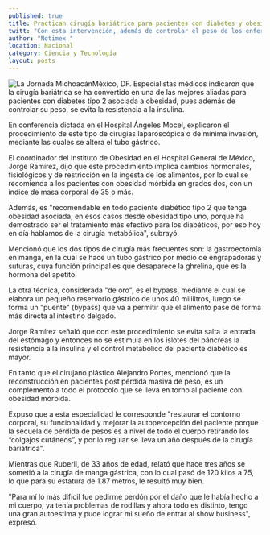 ```yaml
---
published: true
title: Practican cirugía bariátrica para pacientes con diabetes y obesidad
twitt: "Con esta intervención, además de controlar el peso de los enfermos, se evita la resistencia a la insulina"
author: "Notimex "
location: Nacional
category: Ciencia y Tecnología
layout: posts
---
```


![La Jornada Michoacán](http://i.imgur.com/PDX7nDJm.jpg)México, DF. Especialistas médicos indicaron que la cirugía bariátrica se ha convertido en una de las mejores aliadas para pacientes con diabetes tipo 2 asociada a obesidad, pues además de controlar su peso, se evita la resistencia a la insulina.

En conferencia dictada en el Hospital Ángeles Mocel, explicaron el procedimiento de este tipo de cirugías laparoscópica o de mínima invasión, mediante las cuales se altera el tubo gástrico.

El coordinador del Instituto de Obesidad en el Hospital General de México, Jorge Ramírez, dijo que este procedimiento implica cambios hormonales, fisiológicos y de restricción en la ingesta de los alimentos, por lo cual se recomienda a los pacientes con obesidad mórbida en grados dos, con un índice de masa corporal de 35 o más.

Además, es "recomendable en todo paciente diabético tipo 2 que tenga obesidad asociada, en esos casos desde obesidad tipo uno, porque ha demostrado ser el tratamiento más efectivo para los diabéticos, por eso hoy en día hablamos de la cirugía metabólica", subrayó.

Mencionó que los dos tipos de cirugía más frecuentes son: la gastroectomía en manga, en la cual se hace un tubo gástrico por medio de engrapadoras y suturas, cuya función principal es que desaparece la ghrelina, que es la hormona del apetito.

La otra técnica, considerada "de oro", es el bypass, mediante el cual se elabora un pequeño reservorio gástrico de unos 40 mililitros, luego se forma un "puente" (bypass) que va a permitir que el alimento pase de forma más directa al intestino delgado.

Jorge Ramírez señaló que con este procedimiento se evita salta la entrada del estómago y entonces no se estimula en los islotes del páncreas la resistencia a la insulina y el control metabólico del paciente diabético es mayor.

En tanto que el cirujano plástico Alejandro Portes, mencionó que la reconstrucción en pacientes post pérdida masiva de peso, es un complemento a todo el protocolo que se lleva en torno al paciente con obesidad mórbida.

Expuso que a esta especialidad le corresponde "restaurar el contorno corporal, su funcionalidad y mejorar la autopercepción del paciente porque la secuela de pérdida de pesos es a nivel de todo el cuerpo retirando los “colgajos cutáneos”, y por lo regular se lleva un año después de la cirugía bariátrica".

Mientras que Ruberli, de 33 años de edad, relató que hace tres años se sometió a la cirugía de manga gástrica, con lo cual pasó de 120 kilos a 75, lo que para su estatura de 1.87 metros, le resultó muy bien.

"Para mí lo más difícil fue pedirme perdón por el daño que le había hecho a mi cuerpo, ya tenía problemas de rodillas y ahora todo es distinto, tengo una gran autoestima y pude lograr mi sueño de entrar al show business", expresó.
